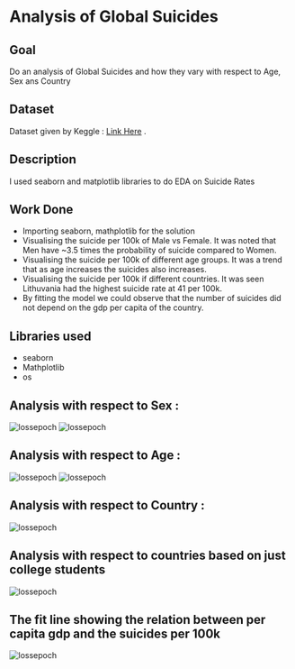 # Analysis of Global Suicides

## Goal
Do an analysis of Global Suicides and how they vary with respect to Age, Sex ans Country

## Dataset
Dataset given by Keggle : [Link Here](https://www.kaggle.com/datasets/russellyates88/suicide-rates-overview-1985-to-2016) .

## Description
I used seaborn and matplotlib libraries to do EDA on Suicide Rates

## Work Done
* Importing seaborn, mathplotlib for the solution
* Visualising the suicide per 100k of Male vs Female. It was noted that Men have ~3.5 times the probability of suicide compared to Women.
* Visualising the suicide per 100k of different age groups. It was a trend that as age increases the suicides also increases.
* Visualising the suicide per 100k if different countries. It was seen Lithuvania had the highest suicide rate at 41 per 100k.
* By fitting the model we could observe that the number of suicides did not depend on the gdp per capita of the country.

## Libraries used
* seaborn
* Mathplotlib
* os

## Analysis with respect to Sex : 
![lossepoch](images/Untitled.png)
![lossepoch](images/Untitled7.png)

## Analysis with respect to Age : 
![lossepoch](images/Untitled2.png)
![lossepoch](images/Untitled3.png)

## Analysis with respect to Country : 
![lossepoch](images/Untitled4.png)

## Analysis with respect to countries based on just college students
![lossepoch](images/Untitled5.png)

## The fit line showing the relation between per capita gdp and the suicides per 100k
![lossepoch](images/Untitled6.png)

